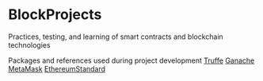 # BlockProjects
Practices, testing, and learning of smart contracts and blockchain technologies

Packages and references used during project development
[Truffe](https://www.trufflesuite.com/)
[Ganache](https://www.trufflesuite.com/ganache)
[MetaMask](https://metamask.io/)
[EthereumStandard](https://github.com/ethereum/EIPs/blob/master/EIPS/eip-20.md)
